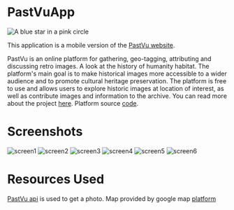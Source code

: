 # PastVuApp

![A blue star in a pink circle](img/logo.png)

This application is a mobile version of the [PastVu website](https://pastvu.com/).

PastVu is an online platform for gathering, geo-tagging, attributing and discussing retro images. A look at the history of humanity habitat. The platform's main goal is to make historical images more accessible to a wider audience and to promote cultural heritage preservation. The platform is free to use and allows users to explore historic images at location of interest, as well as contribute images and information to the archive. You can read more about the project [here](https://docs.pastvu.com/en/about). Platform source [code](https://github.com/PastVu).

# Screenshots

![screen1](img/1.jpg) ![screen2](img/2.jpg) ![screen3](img/3.jpg) ![screen4](img/4.jpg) ![screen5](img/5.jpg) ![screen6](img/6.jpg)

# Resources Used

[PastVu api](https://docs.pastvu.com/dev/api) is used to get a photo.
Map provided by google map [platform](https://developers.google.com/maps)
